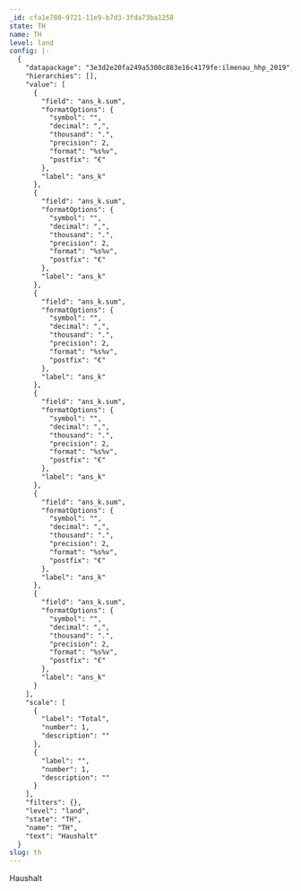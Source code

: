 ```yaml
---
_id: cfa1e780-9721-11e9-b7d3-3fda73ba1258
state: TH
name: TH
level: land
config: |-
  {
    "datapackage": "3e3d2e20fa249a5300c883e16c4179fe:ilmenau_hhp_2019",
    "hierarchies": [],
    "value": [
      {
        "field": "ans_k.sum",
        "formatOptions": {
          "symbol": "",
          "decimal": ",",
          "thousand": ".",
          "precision": 2,
          "format": "%s%v",
          "postfix": "€"
        },
        "label": "ans_k"
      },
      {
        "field": "ans_k.sum",
        "formatOptions": {
          "symbol": "",
          "decimal": ",",
          "thousand": ".",
          "precision": 2,
          "format": "%s%v",
          "postfix": "€"
        },
        "label": "ans_k"
      },
      {
        "field": "ans_k.sum",
        "formatOptions": {
          "symbol": "",
          "decimal": ",",
          "thousand": ".",
          "precision": 2,
          "format": "%s%v",
          "postfix": "€"
        },
        "label": "ans_k"
      },
      {
        "field": "ans_k.sum",
        "formatOptions": {
          "symbol": "",
          "decimal": ",",
          "thousand": ".",
          "precision": 2,
          "format": "%s%v",
          "postfix": "€"
        },
        "label": "ans_k"
      },
      {
        "field": "ans_k.sum",
        "formatOptions": {
          "symbol": "",
          "decimal": ",",
          "thousand": ".",
          "precision": 2,
          "format": "%s%v",
          "postfix": "€"
        },
        "label": "ans_k"
      },
      {
        "field": "ans_k.sum",
        "formatOptions": {
          "symbol": "",
          "decimal": ",",
          "thousand": ".",
          "precision": 2,
          "format": "%s%v",
          "postfix": "€"
        },
        "label": "ans_k"
      }
    ],
    "scale": [
      {
        "label": "Total",
        "number": 1,
        "description": ""
      },
      {
        "label": "",
        "number": 1,
        "description": ""
      }
    ],
    "filters": {},
    "level": "land",
    "state": "TH",
    "name": "TH",
    "text": "Haushalt"
  }
slug: th
---
```

Haushalt

